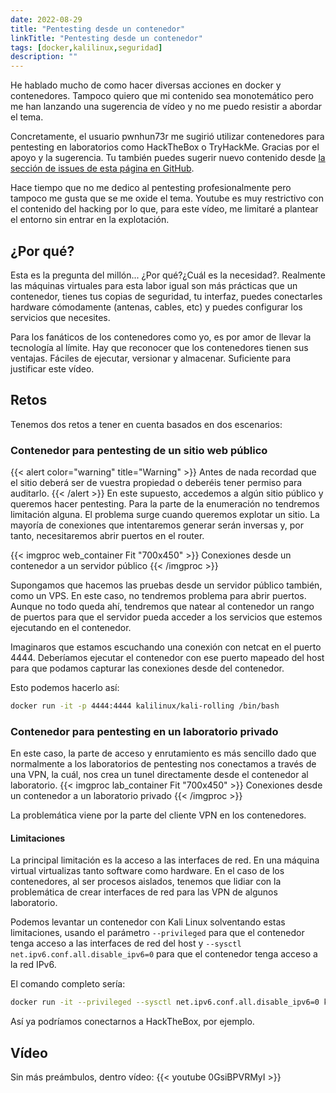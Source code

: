 ```yaml
---
date: 2022-08-29
title: "Pentesting desde un contenedor"
linkTitle: "Pentesting desde un contenedor"
tags: [docker,kalilinux,seguridad]
description: ""
---
```


He hablado mucho de como hacer diversas acciones en docker y contenedores. Tampoco quiero que mi contenido sea monotemático pero
me han lanzando una sugerencia de vídeo y no me puedo resistir a abordar el tema.

Concretamente, el usuario pwnhun73r me sugirió utilizar contenedores para pentesting en laboratorios como HackTheBox o TryHackMe. Gracias por el apoyo y la sugerencia. Tu también puedes sugerir nuevo contenido desde [la sección de issues de esta página en GitHub](https://github.com/pabpereza/pabpereza/issues).

Hace tiempo que no me dedico al pentesting profesionalmente pero tampoco me gusta que se me oxide el tema. Youtube es muy restrictivo con el contenido del hacking por lo que, para este vídeo, me limitaré a plantear el entorno sin entrar en la explotación.


## ¿Por qué?
Esta es la pregunta del millón... ¿Por qué?¿Cuál es la necesidad?. Realmente las máquinas virtuales para esta labor igual son más prácticas que un contenedor, tienes tus copias de seguridad, tu interfaz, puedes conectarles hardware cómodamente (antenas, cables, etc) y puedes configurar los servicios que necesites.

Para los fanáticos de los contenedores como yo, es por amor de llevar la tecnología al límite. Hay que reconocer que los contenedores tienen sus ventajas. Fáciles de ejecutar, versionar y almacenar. Suficiente para justificar este vídeo.

## Retos
Tenemos dos retos a tener en cuenta basados en dos escenarios:

### Contenedor para pentesting de un sitio web público
{{< alert color="warning" title="Warning" >}}
Antes de nada recordad que el sitio deberá ser de vuestra propiedad o deberéis tener permiso para auditarlo. 
{{< /alert >}}
En este supuesto, accedemos a algún sitio público y queremos hacer pentesting. Para la parte de la enumeración no tendremos limitación alguna. El problema surge cuando queremos explotar un sitio. La mayoría de conexiones que intentaremos generar serán inversas y, por tanto, necesitaremos abrir puertos en el router.

{{< imgproc web_container Fit "700x450" >}}
Conexiones desde un contenedor a un servidor público
{{< /imgproc >}}

Supongamos que hacemos las pruebas desde un servidor público también, como un VPS. En este caso, no tendremos problema para abrir puertos. Aunque no todo queda ahí, tendremos que natear al contenedor un rango de puertos para que el servidor pueda acceder a los servicios que estemos ejecutando en el contenedor.

Imaginaros que estamos escuchando una conexión con netcat en el puerto 4444. Deberíamos ejecutar el contenedor con ese puerto mapeado del host para que podamos capturar las conexiones desde del contenedor.

Esto podemos hacerlo así:

```bash
docker run -it -p 4444:4444 kalilinux/kali-rolling /bin/bash
```

### Contenedor para pentesting en un laboratorio privado
En este caso, la parte de acceso y enrutamiento es más sencillo dado que normalmente a los laboratorios de pentesting nos conectamos a través de una VPN, la cuál, nos crea un tunel directamente desde el contenedor al laboratorio.
{{< imgproc lab_container Fit "700x450" >}}
Conexiones desde un contenedor a un laboratorio privado
{{< /imgproc >}}

La problemática viene por la parte del cliente VPN en los contenedores.

#### Limitaciones
La principal limitación es la acceso a las interfaces de red. En una máquina virtual virtualizas tanto software como hardware. En el caso de los contenedores, al ser procesos aislados, tenemos que lidiar con la problemática de crear interfaces de red para las VPN de algunos laboratorio.

Podemos levantar un contenedor con Kali Linux solventando estas limitaciones, usando el parámetro `--privileged` para que el contenedor tenga acceso a las interfaces de red del host y `--sysctl net.ipv6.conf.all.disable_ipv6=0` para que el contenedor tenga acceso a la red IPv6.

El comando completo sería:
```bash
docker run -it --privileged --sysctl net.ipv6.conf.all.disable_ipv6=0 kalilinux/kali-rolling /bin/bash
```

Así ya podríamos conectarnos a HackTheBox, por ejemplo.

## Vídeo 
Sin más preámbulos, dentro vídeo:
{{< youtube 0GsiBPVRMyI >}}
